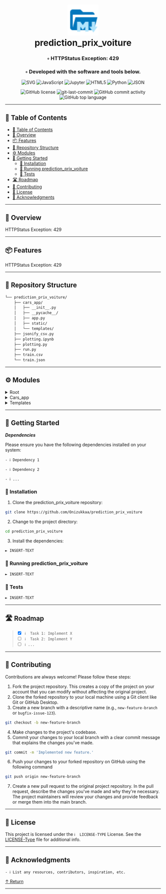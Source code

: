 <div align="center">
<h1 align="center">
<img src="https://raw.githubusercontent.com/PKief/vscode-material-icon-theme/ec559a9f6bfd399b82bb44393651661b08aaf7ba/icons/folder-markdown-open.svg" width="100" />
<br>prediction_prix_voiture</h1>
<h3>◦ HTTPStatus Exception: 429</h3>
<h3>◦ Developed with the software and tools below.</h3>

<p align="center">
<img src="https://img.shields.io/badge/SVG-FFB13B.svg?style&logo=SVG&logoColor=black" alt="SVG" />
<img src="https://img.shields.io/badge/JavaScript-F7DF1E.svg?style&logo=JavaScript&logoColor=black" alt="JavaScript" />
<img src="https://img.shields.io/badge/Jupyter-F37626.svg?style&logo=Jupyter&logoColor=white" alt="Jupyter" />
<img src="https://img.shields.io/badge/HTML5-E34F26.svg?style&logo=HTML5&logoColor=white" alt="HTML5" />
<img src="https://img.shields.io/badge/Python-3776AB.svg?style&logo=Python&logoColor=white" alt="Python" />
<img src="https://img.shields.io/badge/JSON-000000.svg?style&logo=JSON&logoColor=white" alt="JSON" />
</p>
<img src="https://img.shields.io/github/license/Onizukkaa/prediction_prix_voiture?style&color=5D6D7E" alt="GitHub license" />
<img src="https://img.shields.io/github/last-commit/Onizukkaa/prediction_prix_voiture?style&color=5D6D7E" alt="git-last-commit" />
<img src="https://img.shields.io/github/commit-activity/m/Onizukkaa/prediction_prix_voiture?style&color=5D6D7E" alt="GitHub commit activity" />
<img src="https://img.shields.io/github/languages/top/Onizukkaa/prediction_prix_voiture?style&color=5D6D7E" alt="GitHub top language" />
</div>

---

## 📖 Table of Contents
- [📖 Table of Contents](#-table-of-contents)
- [📍 Overview](#-overview)
- [📦 Features](#-features)
- [📂 Repository Structure](#-repository-structure)
- [⚙️ Modules](#modules)
- [🚀 Getting Started](#-getting-started)
    - [🔧 Installation](#-installation)
    - [🤖 Running prediction_prix_voiture](#-running-prediction_prix_voiture)
    - [🧪 Tests](#-tests)
- [🛣 Roadmap](#-roadmap)
- [🤝 Contributing](#-contributing)
- [📄 License](#-license)
- [👏 Acknowledgments](#-acknowledgments)

---


## 📍 Overview

HTTPStatus Exception: 429

---

## 📦 Features

HTTPStatus Exception: 429

---


## 📂 Repository Structure

```sh
└── prediction_prix_voiture/
    ├── cars_app/
    │   ├── __init__.py
    │   ├── __pycache__/
    │   ├── app.py
    │   ├── static/
    │   └── templates/
    ├── jsonify_csv.py
    ├── plotting.ipynb
    ├── plotting.py
    ├── run.py
    ├── train.csv
    └── train.json
```


---

## ⚙️ Modules

<details closed><summary>Root</summary>

| File                                                                                            | Summary                               |
| ---                                                                                             | ---                                   |
| [jsonify_csv.py](https://github.com/Onizukkaa/prediction_prix_voiture/blob/main/jsonify_csv.py) | HTTPStatus Exception: 429             |
| [run.py](https://github.com/Onizukkaa/prediction_prix_voiture/blob/main/run.py)                 | HTTPStatus Exception: 429             |
| [plotting.py](https://github.com/Onizukkaa/prediction_prix_voiture/blob/main/plotting.py)       | HTTPStatus Exception: 429             |
| [plotting.ipynb](https://github.com/Onizukkaa/prediction_prix_voiture/blob/main/plotting.ipynb) | Prompt exceeds max token limit: 5338. |

</details>

<details closed><summary>Cars_app</summary>

| File                                                                                     | Summary                   |
| ---                                                                                      | ---                       |
| [app.py](https://github.com/Onizukkaa/prediction_prix_voiture/blob/main/cars_app/app.py) | HTTPStatus Exception: 429 |

</details>

<details closed><summary>Templates</summary>

| File                                                                                                                   | Summary                   |
| ---                                                                                                                    | ---                       |
| [home.html](https://github.com/Onizukkaa/prediction_prix_voiture/blob/main/cars_app/templates/home.html)               | HTTPStatus Exception: 429 |
| [results.html](https://github.com/Onizukkaa/prediction_prix_voiture/blob/main/cars_app/templates/results.html)         | HTTPStatus Exception: 429 |
| [predictions.html](https://github.com/Onizukkaa/prediction_prix_voiture/blob/main/cars_app/templates/predictions.html) | HTTPStatus Exception: 429 |
| [plot.html](https://github.com/Onizukkaa/prediction_prix_voiture/blob/main/cars_app/templates/plot.html)               | HTTPStatus Exception: 429 |
| [login.html](https://github.com/Onizukkaa/prediction_prix_voiture/blob/main/cars_app/templates/login.html)             | HTTPStatus Exception: 429 |
| [stats.html](https://github.com/Onizukkaa/prediction_prix_voiture/blob/main/cars_app/templates/stats.html)             | HTTPStatus Exception: 429 |

</details>

---

## 🚀 Getting Started

***Dependencies***

Please ensure you have the following dependencies installed on your system:

`- ℹ️ Dependency 1`

`- ℹ️ Dependency 2`

`- ℹ️ ...`

### 🔧 Installation

1. Clone the prediction_prix_voiture repository:
```sh
git clone https://github.com/Onizukkaa/prediction_prix_voiture
```

2. Change to the project directory:
```sh
cd prediction_prix_voiture
```

3. Install the dependencies:
```sh
► INSERT-TEXT
```

### 🤖 Running prediction_prix_voiture

```sh
► INSERT-TEXT
```

### 🧪 Tests
```sh
► INSERT-TEXT
```

---


## 🛣 Roadmap

> - [X] `ℹ️  Task 1: Implement X`
> - [ ] `ℹ️  Task 2: Implement Y`
> - [ ] `ℹ️ ...`


---

## 🤝 Contributing

Contributions are always welcome! Please follow these steps:
1. Fork the project repository. This creates a copy of the project on your account that you can modify without affecting the original project.
2. Clone the forked repository to your local machine using a Git client like Git or GitHub Desktop.
3. Create a new branch with a descriptive name (e.g., `new-feature-branch` or `bugfix-issue-123`).
```sh
git checkout -b new-feature-branch
```
4. Make changes to the project's codebase.
5. Commit your changes to your local branch with a clear commit message that explains the changes you've made.
```sh
git commit -m 'Implemented new feature.'
```
6. Push your changes to your forked repository on GitHub using the following command
```sh
git push origin new-feature-branch
```
7. Create a new pull request to the original project repository. In the pull request, describe the changes you've made and why they're necessary.
The project maintainers will review your changes and provide feedback or merge them into the main branch.

---

## 📄 License

This project is licensed under the `ℹ️  LICENSE-TYPE` License. See the [LICENSE-Type](LICENSE) file for additional info.

---

## 👏 Acknowledgments

`- ℹ️ List any resources, contributors, inspiration, etc.`

[↑ Return](#Top)

---
